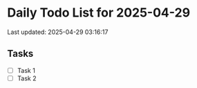 # Daily Todo List for 2025-04-29
Last updated: 2025-04-29 03:16:17

## Tasks
- [ ] Task 1
- [ ] Task 2
